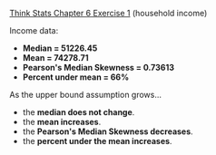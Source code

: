 [Think Stats Chapter 6 Exercise 1](http://greenteapress.com/thinkstats2/html/thinkstats2007.html#toc60) (household income)

Income data:
- **Median = 51226.45**
- **Mean = 74278.71**
- **Pearson's Median Skewness = 0.73613**
- **Percent under mean = 66%**

As the upper bound assumption grows...
- the **median does not change**.
- the **mean increases**.
- the **Pearson's Median Skewness decreases**.
- the **percent under the mean increases**.
